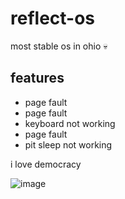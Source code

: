 # reflect-os
most stable os in ohio :skull:

## features
+ page fault
+ page fault
+ keyboard not working
+ page fault
+ pit sleep not working

i love democracy

![image](https://user-images.githubusercontent.com/69575053/209393972-bced4847-5912-48ef-9478-67f911400ba0.png)
